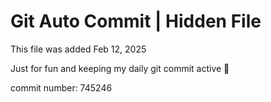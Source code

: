 # Git Auto Commit | Hidden File

This file was added Feb 12, 2025

Just for fun and keeping my daily git commit active 🤪

commit number: 745246
